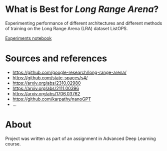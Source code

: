 # What is Best for _Long Range Arena_?

Experimenting performance of different architectures and different methods of training on the Long Range Arena (LRA) dataset ListOPS.

[Experiments notebook](https://colab.research.google.com/drive/TODO)

# Sources and references
- https://github.com/google-research/long-range-arena/
- https://github.com/state-spaces/s4/
- https://arxiv.org/abs/2310.02980
- https://arxiv.org/abs/2111.00396
- https://arxiv.org/abs/1706.03762
- https://github.com/karpathy/nanoGPT
- ...

# About
Project was written as part of an assignment in Advanced Deep Learning course.
